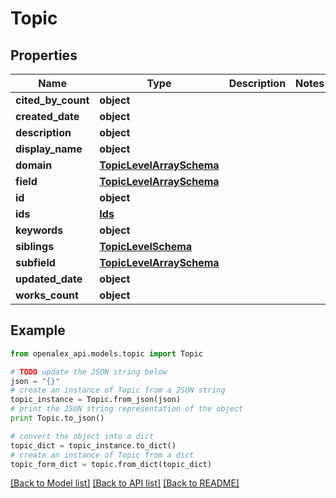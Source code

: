 # Topic


## Properties

Name | Type | Description | Notes
------------ | ------------- | ------------- | -------------
**cited_by_count** | **object** |  | 
**created_date** | **object** |  | 
**description** | **object** |  | 
**display_name** | **object** |  | 
**domain** | [**TopicLevelArraySchema**](TopicLevelArraySchema.md) |  | 
**field** | [**TopicLevelArraySchema**](TopicLevelArraySchema.md) |  | 
**id** | **object** |  | 
**ids** | [**Ids**](Ids.md) |  | 
**keywords** | **object** |  | 
**siblings** | [**TopicLevelSchema**](TopicLevelSchema.md) |  | 
**subfield** | [**TopicLevelArraySchema**](TopicLevelArraySchema.md) |  | 
**updated_date** | **object** |  | 
**works_count** | **object** |  | 

## Example

```python
from openalex_api.models.topic import Topic

# TODO update the JSON string below
json = "{}"
# create an instance of Topic from a JSON string
topic_instance = Topic.from_json(json)
# print the JSON string representation of the object
print Topic.to_json()

# convert the object into a dict
topic_dict = topic_instance.to_dict()
# create an instance of Topic from a dict
topic_form_dict = topic.from_dict(topic_dict)
```
[[Back to Model list]](../README.md#documentation-for-models) [[Back to API list]](../README.md#documentation-for-api-endpoints) [[Back to README]](../README.md)


